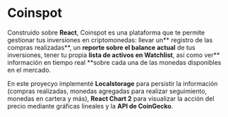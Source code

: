 # Coinspot 
Construido sobre **React**, Coinspot es una plataforma que te permite gestionar tus inversiones en criptomonedas: llevar un** registro de las compras realizadas**, un **reporte sobre el balance actual** de tus inversiones, tener tu propia **lista de activos en Watchlist**, así como ver** información en tiempo real **sobre cada una de las monedas disponibles en el mercado.

En este proyecyo implementé **Localstorage** para persistir la información (compras realizadas, monedas agregadas para realizar seguimiento, monedas en cartera y más), **React Chart 2** para visualizar la acción del precio mediante gráficas lineales y la **API de CoinGecko**.